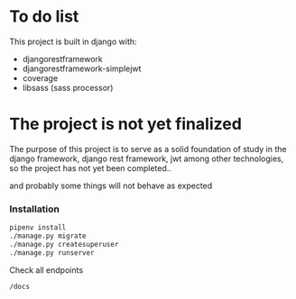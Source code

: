 # To do list
This project is built in django with:

  - djangorestframework
  - djangorestframework-simplejwt
  - coverage 
  - libsass (sass processor)

# The project is not yet finalized

The purpose of this project is to serve as a solid foundation of study in the django framework, django rest framework, jwt among other technologies, so the project has not yet been completed..

and probably some things will not behave as expected

### Installation

```sh
pipenv install
./manage.py migrate
./manage.py createsuperuser
./manage.py runserver
```

Check all endpoints

```sh
/docs
```
